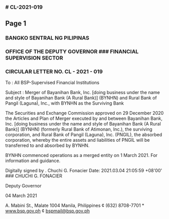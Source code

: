 ### # CL-2021-019

## Page 1

### BANGKO SENTRAL NG PILIPINAS

### OFFICE OF THE DEPUTY GOVERNOR ### FINANCIAL SUPERVISION SECTOR

### CIRCULAR LETTER NO. CL - 2021 - 019

To : All BSP-Supervised Financial Institutions

Subject : Merger of Bayanihan Bank, Inc. [doing business under the name and style of Bayanihan Bank (A Rural Bank)] (BYNHN) and Rural Bank of Pangil (Laguna), Inc., with BYNHN as the Surviving Bank

The Securities and Exchange Commission approved on 29 December 2020 the Articles and Plan of Merger executed by and between Bayanihan Bank, Inc. [doing business under the name and style of Bayanihan Bank (A Rural Bank)] (BYNHN) (formerly Rural Bank of Atimonan, Inc.), the surviving corporation, and Rural Bank of Pangil (Laguna), Inc. (PNGIL), the absorbed corporation, whereby the entire assets and liabilities of PNGIL will be transferred to and absorbed by BYNHN.

BYNHN commenced operations as a merged entity on 1 March 2021. For information and guidance.

Digitally signed by . Chuchi G. Fonacier Date: 2021.03.04 21:05:59 +08'00' ### CHUCHI G. FONACIER

Deputy Governor

04 March 2021

A. Mabini St., Malate 1004 Manila, Philippines ¢ (632) 8708-7701 * www.bsp.gov.ph ¢ bspmail@bsp.gov.ph 